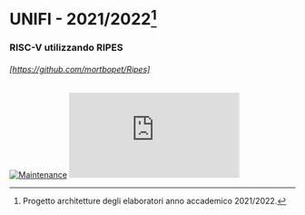 # UNIFI - 2021/2022[^note]
### RISC-V utilizzando RIPES
###### [https://github.com/mortbopet/Ripes]


[![Maintenance](https://img.shields.io/badge/Maintained%3F-yes-green.svg)](https://GitHub.com/Naereen/StrapDown.js/graphs/commit-activity)
[![Only 32 Kb](https://badge-size.herokuapp.com/Naereen/StrapDown.js/master/strapdown.min.js)](https://github.com/Naereen/StrapDown.js/blob/master/strapdown.min.js)



[^note]: Progetto architetture degli elaboratori anno accademico 2021/2022. 

